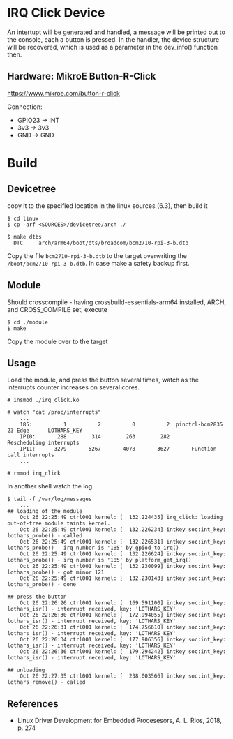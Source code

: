 # IRQ Click Device

  An intertupt will be generated and handled, a message will be
  printed out to the console, each a button is pressed. In the
  handler, the device structure will be recovered, which is used as a
  parameter in the dev_info() function then.

## Hardware: MikroE Button-R-Click

https://www.mikroe.com/button-r-click

Connection:  
- GPIO23 -> INT
- 3v3 -> 3v3
- GND -> GND

# Build

## Devicetree

copy it to the specified location in the linux sources (6.3), then build it  
```
$ cd linux
$ cp -arf <SOURCES>/devicetree/arch ./

$ make dtbs
  DTC     arch/arm64/boot/dts/broadcom/bcm2710-rpi-3-b.dtb
```
Copy the file `bcm2710-rpi-3-b.dtb` to the target overwriting the `/boot/bcm2710-rpi-3-b.dtb`. In case make a safety backup first.  

## Module

Should crosscompile - having crossbuild-essentials-arm64 installed, ARCH, and CROSS_COMPILE set, execute  
```
$ cd ./module
$ make
```
Copy the module over to the target  

## Usage

Load the module, and press the button several times, watch as the interrupts counter increases on several cores.
```
# insmod ./irq_click.ko

# watch "cat /proc/interrupts"
    ...
    185:          1          2          0          2  pinctrl-bcm2835  23 Edge      LOTHARS_KEY
    IPI0:       288        314        263        282       Rescheduling interrupts
    IPI1:      3279       5267       4078       3627       Function call interrupts
    ...

# rmmod irq_click
```

In another shell watch the log
```
$ tail -f /var/log/messages
    ...
## loading of the module
    Oct 26 22:25:49 ctrl001 kernel: [  132.224435] irq_click: loading out-of-tree module taints kernel.
    Oct 26 22:25:49 ctrl001 kernel: [  132.226234] intkey soc:int_key: lothars_probe() - called
    Oct 26 22:25:49 ctrl001 kernel: [  132.226531] intkey soc:int_key: lothars_probe() - irq number is '185' by gpiod_to_irq()
    Oct 26 22:25:49 ctrl001 kernel: [  132.226624] intkey soc:int_key: lothars_probe() - irq number is '185' by platform_get_irq()
    Oct 26 22:25:49 ctrl001 kernel: [  132.230099] intkey soc:int_key: lothars_probe() - got minor 121
    Oct 26 22:25:49 ctrl001 kernel: [  132.230143] intkey soc:int_key: lothars_probe() - done

## press the button
    Oct 26 22:26:26 ctrl001 kernel: [  169.591100] intkey soc:int_key: lothars_isr() - interrupt received, key: 'LOTHARS_KEY'
    Oct 26 22:26:30 ctrl001 kernel: [  172.994055] intkey soc:int_key: lothars_isr() - interrupt received, key: 'LOTHARS_KEY'
    Oct 26 22:26:31 ctrl001 kernel: [  174.756610] intkey soc:int_key: lothars_isr() - interrupt received, key: 'LOTHARS_KEY'
    Oct 26 22:26:34 ctrl001 kernel: [  177.906356] intkey soc:int_key: lothars_isr() - interrupt received, key: 'LOTHARS_KEY'
    Oct 26 22:26:36 ctrl001 kernel: [  179.294242] intkey soc:int_key: lothars_isr() - interrupt received, key: 'LOTHARS_KEY'

## unloading
    Oct 26 22:27:35 ctrl001 kernel: [  238.003566] intkey soc:int_key: lothars_remove() - called
```

## References
* Linux Driver Development for Embedded Procesesors, A. L. Rios, 2018, p. 274  
